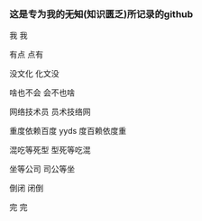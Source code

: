 ### **这是专为我的~~无知~~(知识匮乏)所记录的github**

我													我		

有点												点有

没文化											化文没

啥也不会										会不也啥

网络技术员									员术技络网

重度依赖百度			yyds			度百赖依度重			

混吃等死型									型死等吃混

坐等公司										司公等坐

倒闭												闭倒

完													完